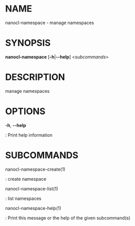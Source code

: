 NAME
====

nanocl-namespace - manage namespaces

SYNOPSIS
========

**nanocl-namespace** \[**-h**\|**\--help**\] \<*subcommands*\>

DESCRIPTION
===========

manage namespaces

OPTIONS
=======

**-h**, **\--help**

:   Print help information

SUBCOMMANDS
===========

nanocl-namespace-create(1)

:   create namespace

nanocl-namespace-list(1)

:   list namespaces

nanocl-namespace-help(1)

:   Print this message or the help of the given subcommand(s)

